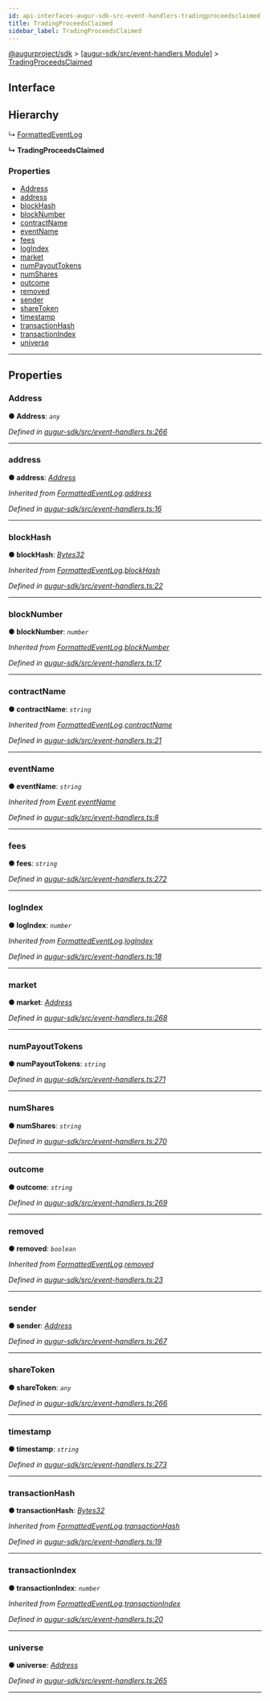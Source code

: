 ```yaml
---
id: api-interfaces-augur-sdk-src-event-handlers-tradingproceedsclaimed
title: TradingProceedsClaimed
sidebar_label: TradingProceedsClaimed
---
```


[@augurproject/sdk](api-readme.md) > [[augur-sdk/src/event-handlers Module]](api-modules-augur-sdk-src-event-handlers-module.md) > [TradingProceedsClaimed](api-interfaces-augur-sdk-src-event-handlers-tradingproceedsclaimed.md)

## Interface

## Hierarchy

↳  [FormattedEventLog](api-interfaces-augur-sdk-src-event-handlers-formattedeventlog.md)

**↳ TradingProceedsClaimed**

### Properties

* [Address](api-interfaces-augur-sdk-src-event-handlers-tradingproceedsclaimed.md#address)
* [address](api-interfaces-augur-sdk-src-event-handlers-tradingproceedsclaimed.md#address-1)
* [blockHash](api-interfaces-augur-sdk-src-event-handlers-tradingproceedsclaimed.md#blockhash)
* [blockNumber](api-interfaces-augur-sdk-src-event-handlers-tradingproceedsclaimed.md#blocknumber)
* [contractName](api-interfaces-augur-sdk-src-event-handlers-tradingproceedsclaimed.md#contractname)
* [eventName](api-interfaces-augur-sdk-src-event-handlers-tradingproceedsclaimed.md#eventname)
* [fees](api-interfaces-augur-sdk-src-event-handlers-tradingproceedsclaimed.md#fees)
* [logIndex](api-interfaces-augur-sdk-src-event-handlers-tradingproceedsclaimed.md#logindex)
* [market](api-interfaces-augur-sdk-src-event-handlers-tradingproceedsclaimed.md#market)
* [numPayoutTokens](api-interfaces-augur-sdk-src-event-handlers-tradingproceedsclaimed.md#numpayouttokens)
* [numShares](api-interfaces-augur-sdk-src-event-handlers-tradingproceedsclaimed.md#numshares)
* [outcome](api-interfaces-augur-sdk-src-event-handlers-tradingproceedsclaimed.md#outcome)
* [removed](api-interfaces-augur-sdk-src-event-handlers-tradingproceedsclaimed.md#removed)
* [sender](api-interfaces-augur-sdk-src-event-handlers-tradingproceedsclaimed.md#sender)
* [shareToken](api-interfaces-augur-sdk-src-event-handlers-tradingproceedsclaimed.md#sharetoken)
* [timestamp](api-interfaces-augur-sdk-src-event-handlers-tradingproceedsclaimed.md#timestamp)
* [transactionHash](api-interfaces-augur-sdk-src-event-handlers-tradingproceedsclaimed.md#transactionhash)
* [transactionIndex](api-interfaces-augur-sdk-src-event-handlers-tradingproceedsclaimed.md#transactionindex)
* [universe](api-interfaces-augur-sdk-src-event-handlers-tradingproceedsclaimed.md#universe)

---

## Properties

<a id="address"></a>

###  Address

**● Address**: *`any`*

*Defined in [augur-sdk/src/event-handlers.ts:266](https://github.com/AugurProject/augur/blob/304ca83772/packages/augur-sdk/src/event-handlers.ts#L266)*

___
<a id="address-1"></a>

###  address

**● address**: *[Address](api-interfaces-augur-sdk-src-event-handlers-tradingproceedsclaimed.md#address)*

*Inherited from [FormattedEventLog](api-interfaces-augur-sdk-src-event-handlers-formattedeventlog.md).[address](api-interfaces-augur-sdk-src-event-handlers-formattedeventlog.md#address)*

*Defined in [augur-sdk/src/event-handlers.ts:16](https://github.com/AugurProject/augur/blob/304ca83772/packages/augur-sdk/src/event-handlers.ts#L16)*

___
<a id="blockhash"></a>

###  blockHash

**● blockHash**: *[Bytes32](api-modules-augur-sdk-src-event-handlers-module.md#bytes32)*

*Inherited from [FormattedEventLog](api-interfaces-augur-sdk-src-event-handlers-formattedeventlog.md).[blockHash](api-interfaces-augur-sdk-src-event-handlers-formattedeventlog.md#blockhash)*

*Defined in [augur-sdk/src/event-handlers.ts:22](https://github.com/AugurProject/augur/blob/304ca83772/packages/augur-sdk/src/event-handlers.ts#L22)*

___
<a id="blocknumber"></a>

###  blockNumber

**● blockNumber**: *`number`*

*Inherited from [FormattedEventLog](api-interfaces-augur-sdk-src-event-handlers-formattedeventlog.md).[blockNumber](api-interfaces-augur-sdk-src-event-handlers-formattedeventlog.md#blocknumber)*

*Defined in [augur-sdk/src/event-handlers.ts:17](https://github.com/AugurProject/augur/blob/304ca83772/packages/augur-sdk/src/event-handlers.ts#L17)*

___
<a id="contractname"></a>

###  contractName

**● contractName**: *`string`*

*Inherited from [FormattedEventLog](api-interfaces-augur-sdk-src-event-handlers-formattedeventlog.md).[contractName](api-interfaces-augur-sdk-src-event-handlers-formattedeventlog.md#contractname)*

*Defined in [augur-sdk/src/event-handlers.ts:21](https://github.com/AugurProject/augur/blob/304ca83772/packages/augur-sdk/src/event-handlers.ts#L21)*

___
<a id="eventname"></a>

###  eventName

**● eventName**: *`string`*

*Inherited from [Event](api-interfaces-augur-sdk-src-event-handlers-event.md).[eventName](api-interfaces-augur-sdk-src-event-handlers-event.md#eventname)*

*Defined in [augur-sdk/src/event-handlers.ts:8](https://github.com/AugurProject/augur/blob/304ca83772/packages/augur-sdk/src/event-handlers.ts#L8)*

___
<a id="fees"></a>

###  fees

**● fees**: *`string`*

*Defined in [augur-sdk/src/event-handlers.ts:272](https://github.com/AugurProject/augur/blob/304ca83772/packages/augur-sdk/src/event-handlers.ts#L272)*

___
<a id="logindex"></a>

###  logIndex

**● logIndex**: *`number`*

*Inherited from [FormattedEventLog](api-interfaces-augur-sdk-src-event-handlers-formattedeventlog.md).[logIndex](api-interfaces-augur-sdk-src-event-handlers-formattedeventlog.md#logindex)*

*Defined in [augur-sdk/src/event-handlers.ts:18](https://github.com/AugurProject/augur/blob/304ca83772/packages/augur-sdk/src/event-handlers.ts#L18)*

___
<a id="market"></a>

###  market

**● market**: *[Address](api-interfaces-augur-sdk-src-event-handlers-tradingproceedsclaimed.md#address)*

*Defined in [augur-sdk/src/event-handlers.ts:268](https://github.com/AugurProject/augur/blob/304ca83772/packages/augur-sdk/src/event-handlers.ts#L268)*

___
<a id="numpayouttokens"></a>

###  numPayoutTokens

**● numPayoutTokens**: *`string`*

*Defined in [augur-sdk/src/event-handlers.ts:271](https://github.com/AugurProject/augur/blob/304ca83772/packages/augur-sdk/src/event-handlers.ts#L271)*

___
<a id="numshares"></a>

###  numShares

**● numShares**: *`string`*

*Defined in [augur-sdk/src/event-handlers.ts:270](https://github.com/AugurProject/augur/blob/304ca83772/packages/augur-sdk/src/event-handlers.ts#L270)*

___
<a id="outcome"></a>

###  outcome

**● outcome**: *`string`*

*Defined in [augur-sdk/src/event-handlers.ts:269](https://github.com/AugurProject/augur/blob/304ca83772/packages/augur-sdk/src/event-handlers.ts#L269)*

___
<a id="removed"></a>

###  removed

**● removed**: *`boolean`*

*Inherited from [FormattedEventLog](api-interfaces-augur-sdk-src-event-handlers-formattedeventlog.md).[removed](api-interfaces-augur-sdk-src-event-handlers-formattedeventlog.md#removed)*

*Defined in [augur-sdk/src/event-handlers.ts:23](https://github.com/AugurProject/augur/blob/304ca83772/packages/augur-sdk/src/event-handlers.ts#L23)*

___
<a id="sender"></a>

###  sender

**● sender**: *[Address](api-interfaces-augur-sdk-src-event-handlers-tradingproceedsclaimed.md#address)*

*Defined in [augur-sdk/src/event-handlers.ts:267](https://github.com/AugurProject/augur/blob/304ca83772/packages/augur-sdk/src/event-handlers.ts#L267)*

___
<a id="sharetoken"></a>

###  shareToken

**● shareToken**: *`any`*

*Defined in [augur-sdk/src/event-handlers.ts:266](https://github.com/AugurProject/augur/blob/304ca83772/packages/augur-sdk/src/event-handlers.ts#L266)*

___
<a id="timestamp"></a>

###  timestamp

**● timestamp**: *`string`*

*Defined in [augur-sdk/src/event-handlers.ts:273](https://github.com/AugurProject/augur/blob/304ca83772/packages/augur-sdk/src/event-handlers.ts#L273)*

___
<a id="transactionhash"></a>

###  transactionHash

**● transactionHash**: *[Bytes32](api-modules-augur-sdk-src-event-handlers-module.md#bytes32)*

*Inherited from [FormattedEventLog](api-interfaces-augur-sdk-src-event-handlers-formattedeventlog.md).[transactionHash](api-interfaces-augur-sdk-src-event-handlers-formattedeventlog.md#transactionhash)*

*Defined in [augur-sdk/src/event-handlers.ts:19](https://github.com/AugurProject/augur/blob/304ca83772/packages/augur-sdk/src/event-handlers.ts#L19)*

___
<a id="transactionindex"></a>

###  transactionIndex

**● transactionIndex**: *`number`*

*Inherited from [FormattedEventLog](api-interfaces-augur-sdk-src-event-handlers-formattedeventlog.md).[transactionIndex](api-interfaces-augur-sdk-src-event-handlers-formattedeventlog.md#transactionindex)*

*Defined in [augur-sdk/src/event-handlers.ts:20](https://github.com/AugurProject/augur/blob/304ca83772/packages/augur-sdk/src/event-handlers.ts#L20)*

___
<a id="universe"></a>

###  universe

**● universe**: *[Address](api-interfaces-augur-sdk-src-event-handlers-tradingproceedsclaimed.md#address)*

*Defined in [augur-sdk/src/event-handlers.ts:265](https://github.com/AugurProject/augur/blob/304ca83772/packages/augur-sdk/src/event-handlers.ts#L265)*

___

